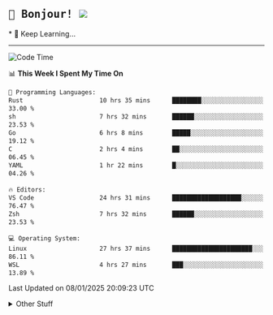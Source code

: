 
<h2>
    <samp>🎉 Bonjour!  <img src="https://media.giphy.com/media/mGcNjsfWAjY5AEZNw6/giphy.gif" width="50"></samp>
</h2>
* 🧐 Keep Learning...
<hr>

<!--START_SECTION:waka-->
![Code Time](http://img.shields.io/badge/Code%20Time-3%2C512%20hrs%2053%20mins-blue)

📊 **This Week I Spent My Time On** 

```text
💬 Programming Languages: 
Rust                     10 hrs 35 mins      ████████░░░░░░░░░░░░░░░░░   33.00 % 
sh                       7 hrs 32 mins       ██████░░░░░░░░░░░░░░░░░░░   23.53 % 
Go                       6 hrs 8 mins        █████░░░░░░░░░░░░░░░░░░░░   19.12 % 
C                        2 hrs 4 mins        ██░░░░░░░░░░░░░░░░░░░░░░░   06.45 % 
YAML                     1 hr 22 mins        █░░░░░░░░░░░░░░░░░░░░░░░░   04.26 % 

🔥 Editors: 
VS Code                  24 hrs 31 mins      ███████████████████░░░░░░   76.47 % 
Zsh                      7 hrs 32 mins       ██████░░░░░░░░░░░░░░░░░░░   23.53 % 

💻 Operating System: 
Linux                    27 hrs 37 mins      ██████████████████████░░░   86.11 % 
WSL                      4 hrs 27 mins       ███░░░░░░░░░░░░░░░░░░░░░░   13.89 % 
```


 Last Updated on 08/01/2025 20:09:23 UTC
<!--END_SECTION:waka-->

<details >
    <summary>Other Stuff</summary>
<p align="center">
    <img src="https://api.githubtrends.io/user/svg/XmchxUp/langs?time_range=one_year&include_private=True&theme=classic" />
    <img src="https://api.githubtrends.io/user/svg/XmchxUp/repos?time_range=one_year&include_private=True&theme=classic" />
</p>

<table align="center">
  <tr>
    <td width="50%">
     <img width="100%" src="./github-metrics.svg">
    </td>
    <td width="50%">
     <img width="100%" src="./github-metrics/achievements.compact.svg" />
     <img width="100%" src="./github-metrics/wakatime.svg" />
     <img width="100%" src="./github-metrics/stars.svg" />
     <img width="100%" src="https://github-profile-trophy.vercel.app/?username=xmchxup" />
     <img height="110rem" src="https://github-readme-stats.vercel.app/api?username=xmchxup&hide_border=true&show_icons=true&include_all_commits=true&bg_color=0,EC6C6C,FFD479,FFFC79,73FA79&theme=graywhite&locale=en" />
     <img height="110rem" src="https://github-readme-stats.vercel.app/api/top-langs/?username=xmchxup&hide=css,scss,html&langs_count=8&hide_border=true&layout=compact&bg_color=0,73FA79,73FDFF,D783FF&theme=graywhite&locale=en" />
     <img width="100%" src="https://github-readme-streak-stats.herokuapp.com/?user=XmchxUp" />
    </td>
  </tr>
</table>

<!-- GitHub Activity Graph -->
<!--
<table align="center">
  <tr>
    <td colspan="2">
      <img width="100%" src="https://github-readme-activity-graph.vercel.app/graph?username=xmchxup&area=true&hide_border=true&theme=redical" />
    </td>
  </tr>
</table>

</details>
-->

<hr>


<p align="center">
    <i>You can learn anything!</i>
    <p align="center">
        <img src="https://visitor-badge.laobi.icu/badge?page_id=xmchxup" alt="visitor badge"/>       
    </p>
</p>

<!--
<picture>
  <source media="(prefers-color-scheme: dark)" srcset="https://raw.githubusercontent.com/XmchxUp/XmchxUp/output/github-snake-dark.svg" />
  <source media="(prefers-color-scheme: light)" srcset="https://raw.githubusercontent.com/XmchxUp/XmchxUp/output/github-snake.svg" />
  <img alt="github-snake" src="https://raw.githubusercontent.com/XmchxUp/XmchxUp/output/github-snake.svg" />
</picture>
-->

